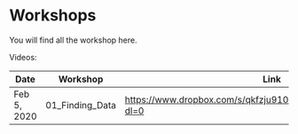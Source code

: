 # Workshops

You will find all the workshop here.

Videos:

| Date | Workshop | Link |
| --- | --- | --- |
|Feb 5, 2020 | 01_Finding_Data | https://www.dropbox.com/s/qkfzju910n7pk2b/data_feb5_2020.mp4?dl=0 |
